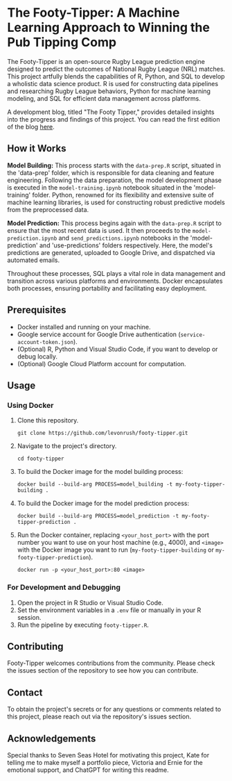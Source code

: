 # The Footy-Tipper: A Machine Learning Approach to Winning the Pub Tipping Comp

The Footy-Tipper is an open-source Rugby League prediction engine designed to predict the outcomes of National Rugby League (NRL) matches. This project artfully blends the capabilities of R, Python, and SQL to develop a wholistic data science product. R is used for constructing data pipelines and researching Rugby League behaviors, Python for machine learning modeling, and SQL for efficient data management across platforms.

A development blog, titled "The Footy Tipper," provides detailed insights into the progress and findings of this project. You can read the first edition of the blog [here](https://medium.com/@levonrush/the-footy-tipper-a-machine-learning-approach-to-winning-the-pub-tipping-comp-dc07a7325292).

## How it Works

**Model Building:** This process starts with the `data-prep.R` script, situated in the 'data-prep' folder, which is responsible for data cleaning and feature engineering. Following the data preparation, the model development phase is executed in the `model-training.ipynb` notebook situated in the 'model-training' folder. Python, renowned for its flexibility and extensive suite of machine learning libraries, is used for constructing robust predictive models from the preprocessed data.

**Model Prediction:** This process begins again with the `data-prep.R` script to ensure that the most recent data is used. It then proceeds to the `model-prediction.ipynb` and `send_predictions.ipynb` notebooks in the 'model-prediction' and 'use-predictions' folders respectively. Here, the model's predictions are generated, uploaded to Google Drive, and dispatched via automated emails.

Throughout these processes, SQL plays a vital role in data management and transition across various platforms and environments. Docker encapsulates both processes, ensuring portability and facilitating easy deployment.

## Prerequisites

- Docker installed and running on your machine.
- Google service account for Google Drive authentication (`service-account-token.json`).
- (Optional) R, Python and Visual Studio Code, if you want to develop or debug locally.
- (Optional) Google Cloud Platform account for computation.

## Usage

### Using Docker

1. Clone this repository.
    ```
    git clone https://github.com/levonrush/footy-tipper.git
    ```

2. Navigate to the project's directory.
    ```
    cd footy-tipper
    ```

3. To build the Docker image for the model building process:
    ```
    docker build --build-arg PROCESS=model_building -t my-footy-tipper-building .
    ```

4. To build the Docker image for the model prediction process:
    ```
    docker build --build-arg PROCESS=model_prediction -t my-footy-tipper-prediction .
    ```

5. Run the Docker container, replacing `<your_host_port>` with the port number you want to use on your host machine (e.g., 4000), and `<image>` with the Docker image you want to run (`my-footy-tipper-building` or `my-footy-tipper-prediction`).
    ```
    docker run -p <your_host_port>:80 <image>
    ```

### For Development and Debugging

1. Open the project in R Studio or Visual Studio Code.
2. Set the environment variables in a `.env` file or manually in your R session.
3. Run the pipeline by executing `footy-tipper.R`.

## Contributing

Footy-Tipper welcomes contributions from the community. Please check the issues section of the repository to see how you can contribute.

## Contact

To obtain the project's secrets or for any questions or comments related to this project, please reach out via the repository's issues section.

## Acknowledgements
Special thanks to Seven Seas Hotel for motivating this project, Kate for telling me to make myself a portfolio piece, Victoria and Ernie for the emotional support, and ChatGPT for writing this readme.
